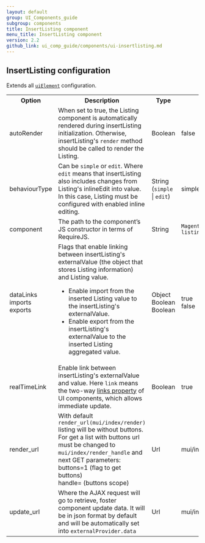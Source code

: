 ```yaml
---
layout: default
group: UI_Components_guide
subgroup: components
title: InsertListing component
menu_title: InsertListing component
version: 2.2
github_link: ui_comp_guide/components/ui-insertlisting.md
---
```


## InsertListing configuration

Extends all [`uiElement`]({{page.baseurl}}ui_comp_guide/concepts/ui_comp_uielement_concept.html) configuration.

<table>
  <tr>
    <th>Option </th>
    <th>Description</th>
    <th>Type</th>
    <th>Default</th>
  </tr>
  <tr>
    <td>autoRender</td>
    <td>When set to true, the Listing component is automatically rendered during insertListing initialization. Otherwise, insertListing's <code>render</code> method should be called to render the Listing.</td>
    <td>Boolean</td>
    <td>false</td>
  </tr>
  <tr>
    <td>behaviourType</td>
    <td>Can be <code>simple</code> or <code>edit</code>. Where <code>edit</code> means that insertListing also includes changes from Listing's inlineEdit into value. In this case, Listing must be configured with enabled inline editing.</td>
    <td>String (<code>simple</code> | <code>edit</code>)</td>
    <td>simple</td>
  </tr>
  <tr>
    <td>component</td>
    <td>The path to the component’s JS constructor in terms of RequireJS.</td>
    <td>String</td>
    <td><code>Magento_Ui/js/form/components/insert-listing</code></td>
  </tr>
  <tr>
    <td>dataLinks<br>imports<br>exports</td>
    <td>Flags that enable linking between insertListing's externalValue (the object that stores Listing information) and Listing value.
<ul>
<li>
Enable import from the inserted Listing value to the insertListing's externalValue.</li>
<li>Enable export from the insertListing's externalValue to the inserted Listing aggregated value.</li></li></td>
    <td>Object<br>Boolean<br>Boolean</td>
    <td>true<br>false</td>
  </tr>
  <tr>
    <td>realTimeLink</td>
    <td>Enable link between insertListing's externalValue and value.
Here <code>link</code> means the two-way <a href="{{page.baseurl}}ui_comp_guide/concepts/ui_comp_linking_concept.html#links">links property</a> of UI components, which allows immediate update.</td>
    <td>Boolean</td>
    <td>true</td>
  </tr>
  <tr>
    <td>render_url</td>
    <td>With default <code>render_url(mui/index/render)</code> listing will be without buttons. For get a list with buttons url must be changed to <code>mui/index/render_handle</code> and next GET parameters:<br>buttons=1 (flag to get buttons)<br>handle= (buttons scope)</td>
    <td>Url</td>
    <td>mui/index/render</td>
  </tr>
  <tr>
    <td>update_url</td>
    <td>Where the AJAX request will go to retrieve, foster component update data. It will be in json format by default and will be automatically set into <code>externalProvider.data</code></td>
    <td>Url</td>
    <td>mui/index/render</td>
  </tr>
</table>
